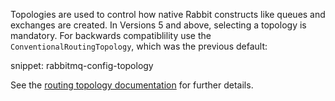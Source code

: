 Topologies are used to control how native Rabbit constructs like queues and exchanges are created. In Versions 5 and above, selecting a topology is mandatory. For backwards compatiblility use the `ConventionalRoutingTopology`, which was the previous default:

snippet: rabbitmq-config-topology

See the [routing topology documentation](/transports/rabbitmq/routing-topology.md) for further details.
